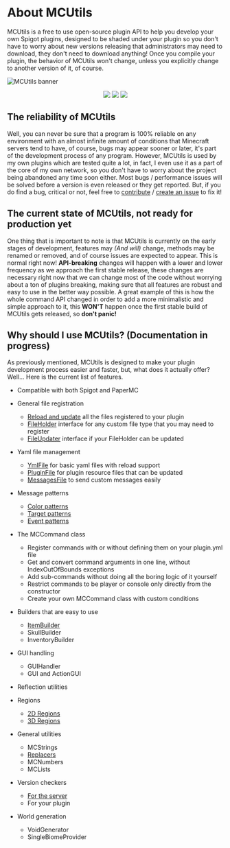 # About MCUtils
MCUtils is a free to use open-source plugin API to help you develop your own Spigot plugins, designed to be shaded under your plugin so you don't have to worry about new versions releasing that administrators may need to download, they don't need to download anything! Once you compile your plugin, the behavior of MCUtils won't change, unless you explicitly change to another version of it, of course.

![MCUtils banner](https://user-images.githubusercontent.com/63256529/192231939-b606878c-4436-4d74-9cb6-b78ce6850240.jpg)
<div align=center>
<a href="https://www.codefactor.io/repository/github/xdec0de/mcutils"><img src="https://www.codefactor.io/repository/github/xdec0de/mcutils/badge"</img></a>
<a href="https://app.codacy.com/gh/xDec0de/MCUtils/"><img src="https://app.codacy.com/project/badge/Grade/2d121db7e16749f49cdc3cdd897da9fe"></img></a>
<a href="https://github.com/xDec0de/MCUtils/actions/workflows/build.yml"><img src="https://img.shields.io/github/actions/workflow/status/xDec0de/MCUtils/build.yml?branch=master"</img></a>
</div>

## The reliability of MCUtils
Well, you can never be sure that a program is 100% reliable on any environment with an almost infinite amount of conditions that Minecraft servers tend to have, of course, bugs may appear sooner or later, it's part of the development process of any program. However, MCUtils is used by my own plugins which are tested quite a lot, in fact, I even use it as a part of the core of my own network, so you don't have to worry about the project being abandoned any time soon either. Most bugs / performance issues will be solved before a version is even released or they get reported. But, if you do find a bug, critical or not, feel free to [contribute](https://github.com/xDec0de/MCUtils/blob/master/CONTRIBUTING.md) / [create an issue](https://github.com/xDec0de/MCUtils/issues/new/choose) to fix it!

## The current state of MCUtils, not ready for production yet
One thing that is important to note is that MCUtils is currently on the early stages of development, features may *(And will)* change, methods may be renamed or removed, and of course issues are expected to appear. This is normal right now! **API-breaking** changes will happen with a lower and lower frequency as we approach the first stable release, these changes are necessary right now that we can change most of the code without worrying about a ton of plugins breaking, making sure that all features are robust and easy to use in the better way possible. A great example of this is how the whole command API changed in order to add a more minimalistic and simple approach to it, this **WON'T** happen once the first stable build of MCUtils gets released, so **don't panic!**

## Why should I use MCUtils? (Documentation in progress)
As previously mentioned, MCUtils is designed to make your plugin development process easier and faster, but, what does it actually offer? Well... Here is the current list of features.
- Compatible with both Spigot and PaperMC

- General file registration
    - [Reload and update](https://mcutils.codersky.net/file-types/messagesfile) all the files registered to your plugin
    - [FileHolder](https://mcutils.codersky.net/file-types#fileholder-and-fileupdater) interface for any custom file type that you may need to register
    - [FileUpdater](https://mcutils.codersky.net/file-types#fileholder-and-fileupdater) interface if your FileHolder can be updated

- Yaml file management
    - [YmlFile](https://mcutils.codersky.net/file-types/ymlfile) for basic yaml files with reload support
    - [PluginFile](https://mcutils.codersky.net/file-types/pluginfile) for plugin resource files that can be updated
    - [MessagesFile](https://mcutils.codersky.net/file-types/messagesfile) to send custom messages easily

- Message patterns
    - [Color patterns](https://mcutils.codersky.net/chat-features/color-patterns)
    - [Target patterns](https://mcutils.codersky.net/chat-features/target-patterns)
    - [Event patterns](https://mcutils.codersky.net/chat-features/event-patterns)

- The MCCommand class
    - Register commands with or without defining them on your plugin.yml file
    - Get and convert command arguments in one line, without IndexOutOfBounds exceptions
    - Add sub-commands without doing all the boring logic of it yourself
    - Restrict commands to be player or console only directly from the constructor
    - Create your own MCCommand class with custom conditions

- Builders that are easy to use
    - [ItemBuilder](https://mcutils.codersky.net/items-and-inventories/itembuilder)
    - SkullBuilder
    - InventoryBuilder

- GUI handling
    - GUIHandler
    - GUI and ActionGUI

- Reflection utilities

- Regions
    - [2D Regions](https://mcutils.codersky.net/regions/2d-regions)
    - [3D Regions](https://mcutils.codersky.net/regions/3d-regions)

- General utilities
    - MCStrings
    - [Replacers](https://mcutils.codersky.net/chat-features/replacers)
    - MCNumbers
    - MCLists

- Version checkers
    - [For the server](https://mcutils.codersky.net/getting-started/checking-server-version)
    - For your plugin

- World generation
    - VoidGenerator
    - SingleBiomeProvider
